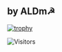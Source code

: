 ## by ALDm☭
[![trophy](https://github-profile-trophy.vercel.app/?username=dedal1982)](https://github.com/dedal1982/github-profile-trophy)

![Visitors](https://visitor-badge.laobi.icu/badge?page_id=dedal1982.dedal1982&left_color=%23000000&right_color=%23FF6600)
